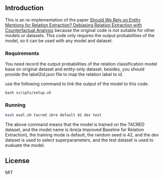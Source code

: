 ## Introduction

This is an re-implementation of the paper [Should We Rely on Entity Mentions for Relation Extraction? Debiasing Relation Extraction with Counterfactual Analysis](https://aclanthology.org/2022.naacl-main.224.pdf) because the original code is not suitable for other models or datasets. This code only requires the output probabilities of the model, so it can be used with any model and dataset.

### Requirements

You need record the output probabilities of the relation classification model base on original dataset and entity-only dataset. besides, you should provide the label2id.json file to map the relation label to id.

use the following command to link the output of the model to this code.
```
bash scripts/setup.sh
```

### Running
```bash
bash eval.sh tacred ibre default 42 dev test
```
The above command means that the model is trained on the TACRED dataset, and the model name is ibre(a Improved Baseline for Relation Extraction), the training mode is default, the random seed is 42, and the dev dataset is  used to select superparameters, and the test dataset is used to evaluate the model.

## License
MIT